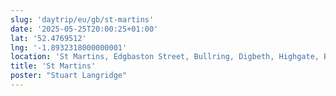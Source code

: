 ```yaml
---
slug: 'daytrip/eu/gb/st-martins'
date: '2025-05-25T20:00:25+01:00'
lat: '52.4769512'
lng: '-1.8932318000000001'
location: 'St Martins, Edgbaston Street, Bullring, Digbeth, Highgate, Birmingham, West Midlands, England, B5 5BB, United Kingdom'
title: 'St Martins'
poster: "Stuart Langridge"
---
```


